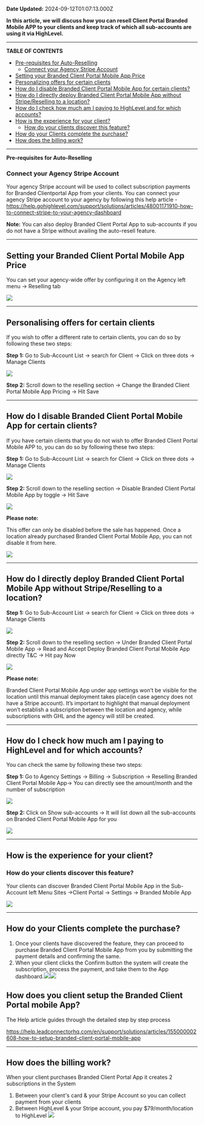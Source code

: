 **Date Updated:** 2024-09-12T01:07:13.000Z
  
  
**In this article, we will discuss how you can resell Client Portal Branded Mobile APP to your clients and keep track of which all sub-accounts are using it via HighLevel.**

---

**TABLE OF CONTENTS**

* [Pre-requisites for Auto-Reselling](#Pre-requisites-for-Auto-Reselling)  
   * [Connect your Agency Stripe Account](#Connect-your-Agency-Stripe-Account)
* [Setting your Branded Client Portal Mobile App Price](#Setting-your-Branded-Client-Portal-Mobile-App-Price)
* [Personalizing offers for certain clients](#Personalizing-offers-for-certain-clients)
* [How do I disable Branded Client Portal Mobile App for certain clients?](#How-do-I-disable-Branded-Client-Portal-Mobile-App-for-certain-clients?)
* [How do I directly deploy Branded Client Portal Mobile App without Stripe/Reselling to a location?](#How-do-I-directly-deploy-Branded-Client-Portal-Mobile-App-without-Stripe/Reselling-to-a-location?)
* [How do I check how much am I paying to HighLevel and for which accounts?](#How-do-I-check-how-much-am-I-paying-to-HighLevel-and-for-which-accounts?)
* [How is the experience for your client?](#How-is-the-experience-for-your-client?)  
   * [How do your clients discover this feature?](#How-do-your-clients-discover-this-feature?)
* [How do your Clients complete the purchase?](#How-do-your-Clients-complete-the-purchase?)
* [How does the billing work?](#How-does-the-billing-work?)

---

**Pre-requisites for Auto-Reselling**

### **Connect your Agency Stripe Account**

Your agency Stripe account will be used to collect subscription payments for Branded Clientportal App from your clients. You can connect your agency Stripe account to your agency by following this help article - <https://help.gohighlevel.com/support/solutions/articles/48001171910-how-to-connect-stripe-to-your-agency-dashboard>

  
**Note:** You can also deploy Branded Client Portal App to sub-accounts if you do not have a Stripe without availing the auto-resell feature.

---

## **Setting your Branded Client Portal Mobile App Price**

  
You can set your agency-wide offer by configuring it on the Agency left menu -> Reselling tab

![](https://s3.amazonaws.com/cdn.freshdesk.com/data/helpdesk/attachments/production/155028890082/original/pDR00fmzhEZneZKKDuGyVxDQQGaa14-ifA.png?1720450224)

  
---

## **Personalising offers for certain clients**

If you wish to offer a different rate to certain clients, you can do so by following these two steps:

  
**Step 1:** Go to Sub-Account List -> search for Client -> Click on three dots -> Manage Clients

  
![](https://s3.amazonaws.com/cdn.freshdesk.com/data/helpdesk/attachments/production/155008617196/original/ESt8rJrKH8t72uVukevwtQGG4hbxPT2rtg.png?1695731785)

  
**Step 2:** Scroll down to the reselling section -> Change the Branded Client Portal Mobile App Pricing -> Hit Save  

  
---

## **How do I disable Branded Client Portal Mobile App for certain clients?**

If you have certain clients that you do not wish to offer Branded Client Portal Mobile APP to, you can do so by following these two steps:

  
**Step 1:** Go to Sub-Account List -> search for Client -> Click on three dots -> Manage Clients

  
![](https://s3.amazonaws.com/cdn.freshdesk.com/data/helpdesk/attachments/production/155008617196/original/ESt8rJrKH8t72uVukevwtQGG4hbxPT2rtg.png?1695731785)

  
**Step 2:** Scroll down to the reselling section -> Disable Branded Client Portal Mobile App by toggle -> Hit Save

  
![](https://s3.amazonaws.com/cdn.freshdesk.com/data/helpdesk/attachments/production/155028863988/original/Vut3tme9uixKr1P8sI1GNxkJiX24dVXlWg.png?1720434687)
  
  
**Please note:**

This offer can only be disabled before the sale has happened. Once a location already purchased Branded Client Portal Mobile App, you can not disable it from here. 

![](https://s3.amazonaws.com/cdn.freshdesk.com/data/helpdesk/attachments/production/155028863909/original/sJckNnDACYKB2XDHs9E4-b6qU0uIty5dlA.png?1720434654)

---

## **How do I directly deploy Branded Client Portal Mobile App without Stripe/Reselling to a location?**

  
**Step 1:** Go to Sub-Account List -> search for Client -> Click on three dots -> Manage Clients

  
![](https://s3.amazonaws.com/cdn.freshdesk.com/data/helpdesk/attachments/production/155008617196/original/ESt8rJrKH8t72uVukevwtQGG4hbxPT2rtg.png?1695731785)

  
**Step 2:** Scroll down to the reselling section -> Under Branded Client Portal Mobile App -> Read and Accept Deploy Branded Client Portal Mobile App directly T&C -> Hit pay Now

  
![](https://s3.amazonaws.com/cdn.freshdesk.com/data/helpdesk/attachments/production/155028865004/original/jTg0HtwHjOPjhcFW07HY-6cH5VZnb-P19g.png?1720435338)

  
**Please note:**

Branded Client Portal Mobile App under app settings won’t be visible for the location until this manual deployment takes place(in case agency does not have a Stripe account). It’s important to highlight that manual deployment won’t establish a subscription between the location and agency, while subscriptions with GHL and the agency will still be created.
  
  
---

## **How do I check how much am I paying to HighLevel and for which accounts?**

You can check the same by following these two steps:

  
**Step 1:** Go to Agency Settings -> Billing -> Subscription -> Reselling Branded Client Portal Mobile App-> You can directly see the amount/month and the number of subscription

![](https://s3.amazonaws.com/cdn.freshdesk.com/data/helpdesk/attachments/production/155027278677/original/qfXv81LmWkGBrIM1YpFiKO1PQ5jIE_jR-Q.png?1717753867)  

  
**Step 2:** Click on Show sub-accounts -> It will list down all the sub-accounts on Branded Client Portal Mobile App for you

![](https://s3.amazonaws.com/cdn.freshdesk.com/data/helpdesk/attachments/production/155027278713/original/CQ9YpFMr12rqJZ3-KPT4jlqlkIRpfTvXPg.png?1717753910)

---

## **How is the experience for your client?**

### **How do your clients discover this feature?**

Your clients can discover Branded Client Portal Mobile App in the Sub-Account left Menu Sites ->Client Portal -> Settings -> Branded Mobile App

![](https://s3.amazonaws.com/cdn.freshdesk.com/data/helpdesk/attachments/production/155027280079/original/JQ7A5vekEyhWdSeqe4NzWKHq_ZKBiccq1w.png?1717754923)  

  
---

## **How do your Clients complete the purchase?**

1. Once your clients have discovered the feature, they can proceed to purchase Branded Client Portal Mobile App from you by submitting the payment details and confirming the same.
2. When your client clicks the Confirm button the system will create the subscription, process the payment, and take them to the App dashboard.![](https://s3.amazonaws.com/cdn.freshdesk.com/data/helpdesk/attachments/production/155027444155/original/yWvVGcu6jZyl_6oiU91QGEJYg0LhayPNFw.png?1718096205)![](https://s3.amazonaws.com/cdn.freshdesk.com/data/helpdesk/attachments/production/155027444229/original/EiAwZeo1lS1-MPpqN6Z1TfO-f7P2F_kTKg.png?1718096241)

  
## **How does you client setup the Branded Client Portal mobile App?**

  
The Help article guides through the detailed step by step process

<https://help.leadconnectorhq.com/en/support/solutions/articles/155000002608-how-to-setup-branded-client-portal-mobile-app>
  
  
---

## **How does the billing work?**

When your client purchases Branded Client Portal App it creates 2 subscriptions in the System

1. Between your client's card & your Stripe Account so you can collect payment from your clients
2. Between HighLevel & your Stripe account, you pay $79/month/location to HighLevel ![](https://s3.amazonaws.com/cdn.freshdesk.com/data/helpdesk/attachments/production/155027283088/original/NDX58TboojyTCXU7ksrQiga0aQzDRpgUfQ.png?1717757020)